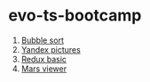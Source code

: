 # evo-ts-bootcamp

1. [Bubble sort](https://clever-wescoff-433216.netlify.app/)
2. [Yandex pictures](https://frosty-hamilton-a3da54.netlify.app/)
3. [Redux basic](https://quirky-fermi-295421.netlify.app/)
4. [Mars viewer](https://musing-shaw-197471.netlify.app/)
